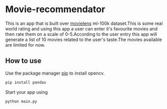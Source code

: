# Movie-recommendator
This is an app that is built over [movielens](https://grouplens.org/datasets/movielens/100k/) ml-100k dataset.This is some real world rating and using this app a user can enter it's favourite movies and then rate them on a scale of 0-5.According to the user entry this app will generate a list of 10 movies related to the user's taste.The movies available are limited for now.

## How to use
Use the package manager [pip](https://pip.pypa.io/en/stable/) to install opencv.

```bash
pip install pandas
```

Start your app using
```bash
python main.py
```

